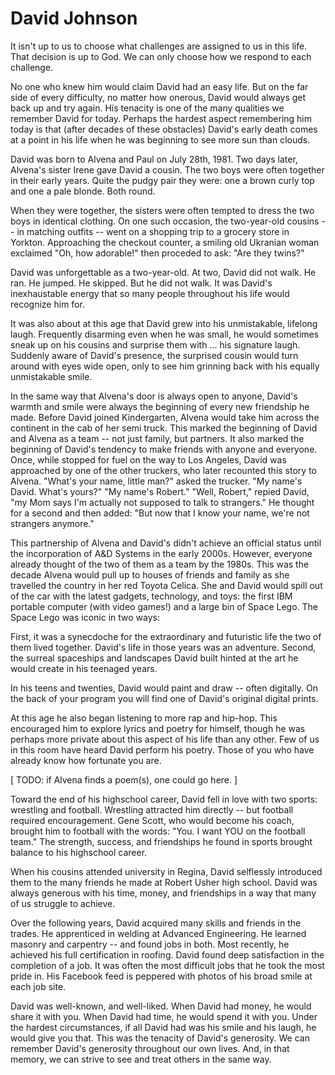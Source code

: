 # David Johnson

It isn't up to us to choose what challenges are assigned to us in this life.
That decision is up to God.
We can only choose how we respond to each challenge.

No one who knew him would claim David had an easy life.
But on the far side of every difficulty, no matter how onerous, David would always get back up and try again.
His tenacity is one of the many qualities we remember David for today.
Perhaps the hardest aspect remembering him today is that (after decades of these obstacles) David's early death comes at a point in his life when he was beginning to see more sun than clouds.

David was born to Alvena and Paul on July 28th, 1981.
Two days later, Alvena's sister Irene gave David a cousin.
The two boys were often together in their early years.
Quite the pudgy pair they were: one a brown curly top and one a pale blonde.
Both round.

When they were together, the sisters were often tempted to dress the two boys in identical clothing.
On one such occasion, the two-year-old cousins -- in matching outfits -- went on a shopping trip to a grocery store in Yorkton.
Approaching the checkout counter, a smiling old Ukranian woman exclaimed "Oh, how adorable!" then proceded to ask: "Are they twins?"

David was unforgettable as a two-year-old.
At two, David did not walk.
He ran.
He jumped.
He skipped.
But he did not walk.
It was David's inexhaustable energy that so many people throughout his life would recognize him for.

It was also about at this age that David grew into his unmistakable, lifelong laugh.
Frequently disarming even when he was small, he would sometimes sneak up on his cousins and surprise them with ... his signature laugh.
Suddenly aware of David's presence, the surprised cousin would turn around with eyes wide open, only to see him grinning back with his equally unmistakable smile.

In the same way that Alvena's door is always open to anyone, David's warmth and smile were always the beginning of every new friendship he made.
Before David joined Kindergarten, Alvena would take him across the continent in the cab of her semi truck.
This marked the beginning of David and Alvena as a team -- not just family, but partners.
It also marked the beginning of David's tendency to make friends with anyone and everyone.
Once, while stopped for fuel on the way to Los Angeles, David was approached by one of the other truckers, who later recounted this story to Alvena.
"What's your name, little man?" asked the trucker.
"My name's David. What's yours?"
"My name's Robert."
"Well, Robert," repied David, "my Mom says I'm actually not supposed to talk to strangers."
He thought for a second and then added: "But now that I know your name, we're not strangers anymore."

This partnership of Alvena and David's didn't achieve an official status until the incorporation of A&D Systems in the early 2000s.
However, everyone already thought of the two of them as a team by the 1980s.
This was the decade Alvena would pull up to houses of friends and family as she travelled the country in her red Toyota Celica.
She and David would spill out of the car with the latest gadgets, technology, and toys: the first IBM portable computer (with video games!) and a large bin of Space Lego.
The Space Lego was iconic in two ways:

First, it was a synecdoche for the extraordinary and futuristic life the two of them lived together.
David's life in those years was an adventure.
Second, the surreal spaceships and landscapes David built hinted at the art he would create in his teenaged years.

In his teens and twenties, David would paint and draw -- often digitally.
On the back of your program you will find one of David's original digital prints.

At this age he also began listening to more rap and hip-hop.
This encouraged him to explore lyrics and poetry for himself, though he was perhaps more private about this aspect of his life than any other.
Few of us in this room have heard David perform his poetry.
Those of you who have already know how fortunate you are.

[ TODO: if Alvena finds a poem(s), one could go here. ]

Toward the end of his highschool career, David fell in love with two sports: wrestling and football.
Wrestling attracted him directly -- but football required encouragement.
Gene Scott, who would become his coach, brought him to football with the words: "You. I want YOU on the football team."
The strength, success, and friendships he found in sports brought balance to his highschool career.

When his cousins attended university in Regina, David  selflessly introduced them to the many friends he made at Robert Usher high school.
David was always generous with his time, money, and friendships in a way that many of us struggle to achieve.

Over the following years, David acquired many skills and friends in the trades.
He apprenticed in welding at Advanced Engineering.
He learned masonry and carpentry -- and found jobs in both.
Most recently, he achieved his full certification in roofing.
David found deep satisfaction in the completion of a job.
It was often the most difficult jobs that he took the most pride in.
His Facebook feed is peppered with photos of his broad smile at each job site.

David was well-known, and well-liked.
When David had money, he would share it with you.
When David had time, he would spend it with you.
Under the hardest circumstances, if all David had was his smile and his laugh, he would give you that.
This was the tenacity of David's generosity.
We can remember David's generosity throughout our own lives.
And, in that memory, we can strive to see and treat others in the same way.
